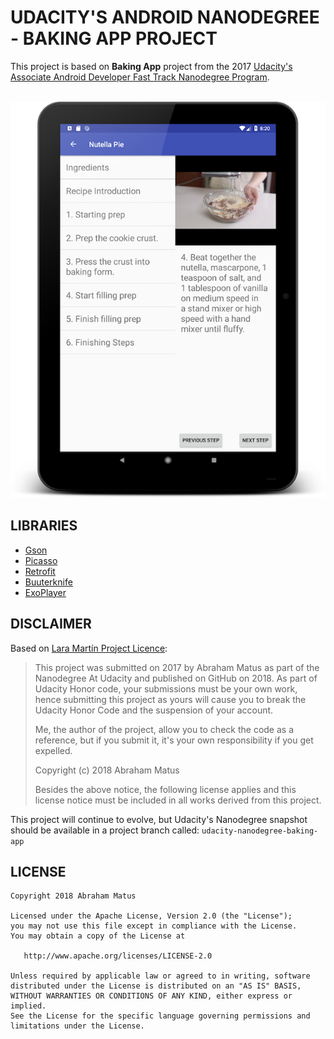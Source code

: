 # **UDACITY'S ANDROID NANODEGREE - BAKING APP PROJECT**

This project is based on **Baking App** project from the 2017 [Udacity's
Associate Android Developer Fast Track Nanodegree Program](https://ae.udacity.com/course/associate-android-developer-fast-track--nd818).

<p align="center"><br>
<img src="https://raw.githubusercontent.com/aimatus/udacity-nanodegree-baking-app/master/screenshots/device-2018-05-28-202131.png">
</p>

## **LIBRARIES**

* [Gson](https://github.com/google/gson)
* [Picasso](http://square.github.io/picasso/)
* [Retrofit](http://square.github.io/retrofit/)
* [Buuterknife](http://jakewharton.github.io/butterknife/)
* [ExoPlayer](https://github.com/google/ExoPlayer)

## **DISCLAIMER**

Based on [Lara Martín Project Licence](https://github.com/laramartin/android_movies):

>
>This project was submitted on 2017 by Abraham Matus as part of the
Nanodegree At Udacity and published on GitHub on 2018. As part of
Udacity Honor code, your submissions must be your own work, hence
submitting this project as yours will cause you to break the Udacity
Honor Code and the suspension of your account.
>
>Me, the author of the project, allow you to check the code as a
reference, but if you submit it, it's your own responsibility if you get
expelled.
>
>Copyright (c) 2018 Abraham Matus
>
>Besides the above notice, the following license applies and this license notice
must be included in all works derived from this project.

This project will continue to evolve, but Udacity's Nanodegree snapshot
should be available in a project branch called: `udacity-nanodegree-baking-app`

## **LICENSE**

```
Copyright 2018 Abraham Matus

Licensed under the Apache License, Version 2.0 (the "License");
you may not use this file except in compliance with the License.
You may obtain a copy of the License at

   http://www.apache.org/licenses/LICENSE-2.0

Unless required by applicable law or agreed to in writing, software
distributed under the License is distributed on an "AS IS" BASIS,
WITHOUT WARRANTIES OR CONDITIONS OF ANY KIND, either express or implied.
See the License for the specific language governing permissions and
limitations under the License.
```